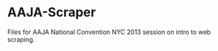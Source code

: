 AAJA-Scraper
============

Files for AAJA National Convention NYC 2013 session on intro to web scraping.
